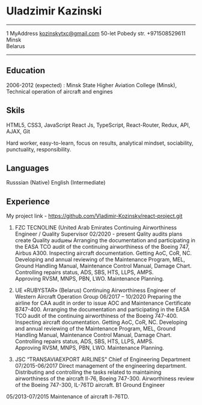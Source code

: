 
Uladzimir Kazinski
==================

-------------------     ----------------------------
1 MyAddress                    kozinskytxc@gmail.com
50-let Pobedy str.                     +971508529611
Minsk                                
Belarus                            
-------------------     ----------------------------

Education
---------

2006-2012 (expected)
:   Minsk State Higher Aviation College (Minsk),  
    Technical operation of aircraft and engines

Skils
-----
HTML5, CSS3, JavaScript React Js, TypeScript, React-Router, Redux, API, AJAX, Git

Hard worker, easy-to-learn, focus on results, analytical mindset, sociability, 
punctuality, responsibility.

Languages 
---------
Russsian (Native)
English (Intermediate)

Experience
----------
My project link - https://github.com/Vladimir-Kozinsky/react-project.git

1. FZC TECNOLINE (United Arab Emirates 
   Continuing Airworthiness Engineer / Quality Supervisor
   02/2020 - present
             Qality audits plans create
             Quality audшеы 
             Arranging the documentation and participating in the EASA TCO audit of the 
             continuing airworthiness of the Boeing 747, Airbus A300. 
             Inspecting aircraft documentation. Getting AoC, CoR, NC. 
             Developing and annual reviewing of the Maintenance Program, MEL, 
             Ground Handling Manual, Maintenance Control Manual, Damage Chart. 
             Controlling repairs status, ADS, SBS, HTS, LLPS, AMPS.  
             Approving RVSM, MNPS, PBN, LWO. 
             Maintenance Planning. 
             
2. UE «RUBYSTAR» (Belarus) 
Continuing Airworthiness Engineer of Western Aircraft Operation Group 
06/2017 – 10/2020 
             Preparing the airline for CAA audit in order to issue AOC and Maintenance 
             Certificate B747-400. 
             Arranging the documentation and participating in the EASA TCO audit of the 
             continuing airworthiness of the Boeing 747-400. 
             Inspecting aircraft documentation. Getting AoC, CoR, NC. 
             Developing and annual reviewing of the Maintenance Program, MEL, 
             Ground Handling Manual, Maintenance Control Manual, Damage Chart. 
             Controlling repairs status, ADS, SBS, HTS, LLPS, AMPS.  
             Approving RVSM, MNPS, PBN, LWO. 
             Maintenance Planning. 
             
3. JSC “TRANSAVIAEXPORT AIRLINES" 
Chief of Engineering Department 
07/2015-06/2017 
             Direct management of the engineering department. 
             Distributing and controlling the tasks related to maintaining airworthiness of 
             the aircraft Il-76, Boeing 747-300. 
             Airworthiness review of the Boeing 747-300, IL-76TD aircraft. 
             B1 Ground Engineer
             
05/2013-07/2015 
Maintenance of aircraft Il-76TD. 
